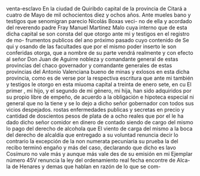 venta-esclavo
En la ciudad de Quiribdo capital de la provincia de Citará a cuatro de Mayo de mil ochocientos diez y ochos años. Ante mueles bano y testigos que senomigran parecio Nicolás Boxas veci- no de ella y acordado del reverendo padre Fray Manuel
Martinez Malo cuya interno que de esta dicha capital se son consta del que otorgo ante mi y testigos en el registro de mo- frumentos publicos del ano próximo pasado cuyo contenido de
Se qui y osando de las facultades que por el mismo poder inserto le son conferidas otorga, que a nombre de su parte vendrá realmente y con efecto al señor Don Juan de Aguirre nobleza y comandante general de estas provincias del chaco
governador y comandante generales de estas provincias del
Antonio Valenciana bueno de minas y exlosos en esta dicha provincia, como es de verse por la respectiva escritura que ante mi también y testigos le otorgo en esta miuoma capital a treinta de enero sete, en cu
El primer , mi hijo, y el segundo de mi género, mi hija, han sido adquiridos por su propio libre de empeño, de acuerdo a la obligación e hipoteca especial ni general que no la tiene y se lo dejo a dicho señor gobernador con todos sus vicios despejados.
rostas enfermedades publicas y secretas en precio y
cantidad de doscientos pesos de plata de a ocho reales que
por el le ha dado dicho señor comidor en dinero de contado
siendo de cargo del mismo lo pago del derecho de alcohola que
El viento de carga del mismo a la boca del derecho de alcaldía que
entregado a su voluntad renuncia decir lo contrario la excepción de la non numerata pecuniaria su prueba la del recibo terminó engaño y más del caso, declarando que dicho es lavo Cosímuro no vale más y aunque más vale des de su emisión en mi
Ejemplar número 45V
renuncia la ley del ordenamiento real fecha encontre de Alca- la de Henares y demas que hablan en razón de lo que se com-